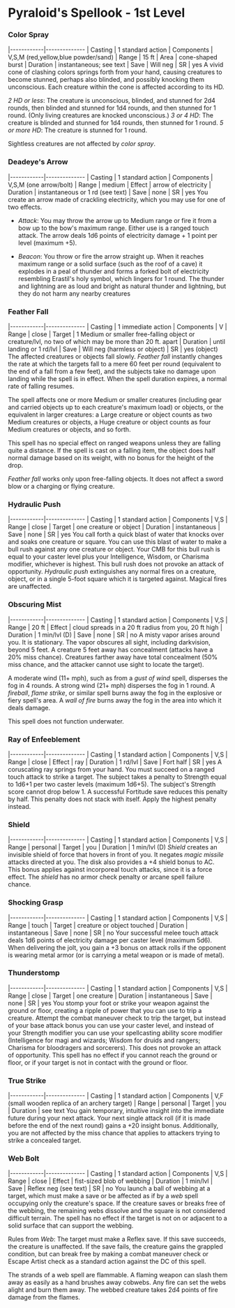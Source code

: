 # Pyraloid's Spellook - 1st Level

### Color Spray
|------------|--------------
| Casting    | 1 standard action
| Components | V,S,M (red,yellow,blue powder/sand)
| Range      | 15 ft
| Area       | cone-shaped burst
| Duration   | instantaneous; see text
| Save       | Will neg
| SR         | yes
A vivid cone of clashing colors springs forth from your hand, causing creatures to become stunned, perhaps also blinded, and possibly knocking them unconscious. Each creature within the cone is affected according to its HD.

*2 HD or less*: The creature is unconscious, blinded, and stunned for 2d4 rounds, then blinded and stunned for 1d4 rounds, and then stunned for 1 round. (Only living creatures are knocked unconscious.)
*3 or 4 HD*: The creature is blinded and stunned for 1d4 rounds, then stunned for 1 round.
*5 or more HD*: The creature is stunned for 1 round.

Sightless creatures are not affected by *color spray*.

### Deadeye's Arrow
|------------|--------------
| Casting    | 1 standard action
| Components | V,S,M (one arrow/bolt)
| Range      | medium
| Effect     | arrow of electricity
| Duration   | instantaneous or 1 rd (see text)
| Save       | none
| SR         | yes
You create an arrow made of crackling electricity, which you may use for one of two effects.

- *Attack*: You may throw the arrow up to Medium range or fire it from a bow up to the bow's maximum range. Either use is a ranged touch attack. The arrow deals 1d6 points of electricity damage + 1 point per level (maximum +5).

- *Beacon*: You throw or fire the arrow straight up. When it reaches maximum range or a solid surface (such as the roof of a cave) it explodes in a peal of thunder and forms a forked bolt of electricity resembling Erastil's holy symbol, which lingers for 1 round. The thunder and lightning are as loud and bright as natural thunder and lightning, but they do not harm any nearby creatures

### Feather Fall
|------------|--------------
| Casting    | 1 immediate action
| Components | V
| Range      | close
| Target     | 1 Medium or smaller free-falling object or creature/lvl, no two of which may be more than 20 ft. apart
| Duration   | until landing or 1 rd/lvl
| Save       | Will neg (harmless or object)
| SR         | yes (object)
The affected creatures or objects fall slowly. *Feather fall* instantly changes the rate at which the targets fall to a mere 60 feet per round (equivalent to the end of a fall from a few feet), and the subjects take no damage upon landing while the spell is in effect. When the spell duration expires, a normal rate of falling resumes.

The spell affects one or more Medium or smaller creatures (including gear and carried objects up to each creature's maximum load) or objects, or the equivalent in larger creatures: a Large creature or object counts as two Medium creatures or objects, a Huge creature or object counts as four Medium creatures or objects, and so forth.

This spell has no special effect on ranged weapons unless they are falling quite a distance. If the spell is cast on a falling item, the object does half normal damage based on its weight, with no bonus for the height of the drop.

*Feather fall* works only upon free-falling objects. It does not affect a sword blow or a charging or flying creature.

### Hydraulic Push
|------------|--------------
| Casting    | 1 standard action
| Components | V,S
| Range      | close
| Target     | one creature or object
| Duration   | instantaneous
| Save       | none
| SR         | yes
You call forth a quick blast of water that knocks over and soaks one creature or square. You can use this blast of water to make a bull rush against any one creature or object. Your CMB for this bull rush is equal to your caster level plus your Intelligence, Wisdom, or Charisma modifier, whichever is highest. This bull rush does not provoke an attack of opportunity. *Hydraulic push* extinguishes any normal fires on a creature, object, or in a single 5-foot square which it is targeted against. Magical fires are unaffected.

### Obscuring Mist
|------------|--------------
| Casting    | 1 standard action
| Components | V,S
| Range      | 20 ft
| Effect     | cloud spreads in a 20 ft radius from you, 20 ft high
| Duration   | 1 min/lvl (D)
| Save       | none
| SR         | no
A misty vapor arises around you. It is stationary. The vapor obscures all sight, including darkvision, beyond 5 feet. A creature 5 feet away has concealment (attacks have a 20% miss chance). Creatures farther away have total concealment (50% miss chance, and the attacker cannot use sight to locate the target).

A moderate wind (11+ mph), such as from a *gust of wind* spell, disperses the fog in 4 rounds. A strong wind (21+ mph) disperses the fog in 1 round. A *fireball*, *flame strike*, or similar spell burns away the fog in the explosive or fiery spell's area. A *wall of fire* burns away the fog in the area into which it deals damage.

This spell does not function underwater.

### Ray of Enfeeblement
|------------|--------------
| Casting    | 1 standard action
| Components | V,S
| Range      | close
| Effect     | ray
| Duration   | 1 rd/lvl
| Save       | Fort half
| SR         | yes
A coruscating ray springs from your hand. You must succeed on a ranged touch attack to strike a target. The subject takes a penalty to Strength equal to 1d6+1 per two caster levels (maximum 1d6+5). The subject's Strength score cannot drop below 1. A successful Fortitude save reduces this penalty by half. This penalty does not stack with itself. Apply the highest penalty instead.

### Shield
|------------|--------------
| Casting    | 1 standard action
| Components | V,S
| Range      | personal
| Target     | you
| Duration   | 1 min/lvl (D)
*Shield* creates an invisible shield of force that hovers in front of you. It negates *magic missile* attacks directed at you. The disk also provides a +4 shield bonus to AC. This bonus applies against incorporeal touch attacks, since it is a force effect. The *shield* has no armor check penalty or arcane spell failure chance.

### Shocking Grasp
|------------|--------------
| Casting    | 1 standard action
| Components | V,S
| Range      | touch
| Target     | creature or object touched
| Duration   | instantaneous
| Save       | none
| SR         | no
Your successful melee touch attack deals 1d6 points of electricity damage per caster level (maximum 5d6). When delivering the jolt, you gain a +3 bonus on attack rolls if the opponent is wearing metal armor (or is carrying a metal weapon or is made of metal).

### Thunderstomp
|------------|--------------
| Casting    | 1 standard action
| Components | V,S
| Range      | close
| Target     | one creature
| Duration   | instantaneous
| Save       | none
| SR         | yes
You stomp your foot or strike your weapon against the ground or floor, creating a ripple of power that you can use to trip a creature. Attempt the combat maneuver check to trip the target, but instead of your base attack bonus you can use your caster level, and instead of your Strength modifier you can use your spellcasting ability score modifier (Intelligence for magi and wizards; Wisdom for druids and rangers; Charisma for bloodragers and sorcerers). This does not provoke an attack of opportunity. This spell has no effect if you cannot reach the ground or floor, or if your target is not in contact with the ground or floor.

### True Strike
|------------|--------------
| Casting    | 1 standard action
| Components | V,F (small wooden replica of an archery target)
| Range      | personal
| Target     | you
| Duration   | see text
You gain temporary, intuitive insight into the immediate future during your next attack. Your next single attack roll (if it is made before the end of the next round) gains a +20 insight bonus. Additionally, you are not affected by the miss chance that applies to attackers trying to strike a concealed target.

### Web Bolt
|------------|--------------
| Casting    | 1 standard action
| Components | V,S
| Range      | close
| Effect     | fist-sized blob of webbing
| Duration   | 1 min/lvl
| Save       | Reflex neg (see text)
| SR         | no
You launch a ball of webbing at a target, which must make a save or be affected as if by a *web* spell occupying only the creature's space. If the creature saves or breaks free of the webbing, the remaining webs dissolve and the square is not considered difficult terrain. The spell has no effect if the target is not on or adjacent to a solid surface that can support the webbing.

Rules from *Web*:
The target must make a Reflex save. If this save succeeds, the creature is unaffected. If the save fails, the creature gains the grappled condition, but can break free by making a combat maneuver check or Escape Artist check as a standard action against the DC of this spell.

The strands of a web spell are flammable. A flaming weapon can slash them away as easily as a hand brushes away cobwebs. Any fire can set the webs alight and burn them away. The webbed creature takes 2d4 points of fire damage from the flames.
